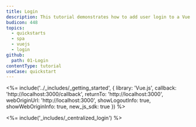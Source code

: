 ```yaml
---
title: Login
description: This tutorial demonstrates how to add user login to a Vue.JS application using Auth0.
budicon: 448
topics:
  - quickstarts
  - spa
  - vuejs
  - login
github:
  path: 01-Login
contentType: tutorial
useCase: quickstart
---
```


<!-- markdownlint-disable MD034 MD041 -->

<%= include('../_includes/_getting_started', { library: 'Vue.js', callback: 'http://localhost:3000/callback', returnTo: 'http://localhost:3000', webOriginUrl: 'http://localhost:3000', showLogoutInfo: true, showWebOriginInfo: true, new_js_sdk: true }) %>

<%= include('_includes/_centralized_login') %>
